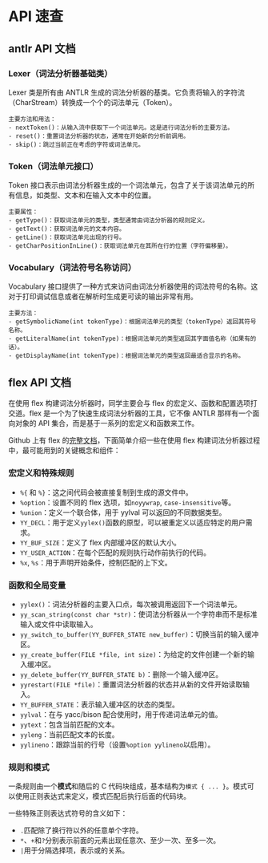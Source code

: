 # API 速查

## antlr API 文档

### Lexer（词法分析器基础类）

Lexer 类是所有由 ANTLR 生成的词法分析器的基类。它负责将输入的字符流（CharStream）转换成一个个的词法单元（Token）。

```
主要方法和用法：
- nextToken()：从输入流中获取下一个词法单元。这是进行词法分析的主要方法。
- reset()：重置词法分析器的状态，通常在开始新的分析前调用。
- skip()：跳过当前正在考虑的字符或词法单元。
```

### Token（词法单元接口）

Token 接口表示由词法分析器生成的一个词法单元，包含了关于该词法单元的所有信息，如类型、文本和在输入文本中的位置。

```
主要属性：
- getType()：获取词法单元的类型，类型通常由词法分析器的规则定义。
- getText()：获取词法单元的文本内容。
- getLine()：获取词法单元出现的行号。
- getCharPositionInLine()：获取词法单元在其所在行的位置（字符偏移量）。
```

### Vocabulary（词法符号名称访问）

Vocabulary 接口提供了一种方式来访问由词法分析器使用的词法符号的名称。这对于打印调试信息或者在解析时生成更可读的输出非常有用。

```
主要方法：
- getSymbolicName(int tokenType)：根据词法单元的类型（tokenType）返回其符号名称。
- getLiteralName(int tokenType)：根据词法单元的类型返回其字面值名称（如果有的话）。
- getDisplayName(int tokenType)：根据词法单元的类型返回最适合显示的名称。
```

## flex API 文档

在使用 flex 构建词法分析器时，同学主要会与 flex 的宏定义、函数和配置选项打交道。flex 是一个为了快速生成词法分析器的工具，它不像 ANTLR 那样有一个面向对象的 API 集合，而是基于一系列的宏定义和函数来工作。

Github 上有 flex 的[完整文档](https://westes.github.io/flex/manual/)，下面简单介绍一些在使用 flex 构建词法分析器过程中，最可能用到的关键概念和组件：

### 宏定义和特殊规则

- `%{` 和 `%}`：这之间代码会被直接复制到生成的源文件中。
- `%option`：设置不同的 flex 选项，如`noyywrap`, `case-insensitive`等。
- `%union`：定义一个联合体，用于 yylval 可以返回的不同数据类型。
- `YY_DECL`：用于定义`yylex()`函数的原型，可以被重定义以适应特定的用户需求。
- `YY_BUF_SIZE`：定义了 flex 内部缓冲区的默认大小。
- `YY_USER_ACTION`：在每个匹配的规则执行动作前执行的代码。
- `%x`, `%s`：用于声明开始条件，控制匹配的上下文。

### 函数和全局变量

- `yylex()`：词法分析器的主要入口点，每次被调用返回下一个词法单元。
- `yy_scan_string(const char *str)`：使词法分析器从一个字符串而不是标准输入或文件中读取输入。
- `yy_switch_to_buffer(YY_BUFFER_STATE new_buffer)`：切换当前的输入缓冲区。
- `yy_create_buffer(FILE *file, int size)`：为给定的文件创建一个新的输入缓冲区。
- `yy_delete_buffer(YY_BUFFER_STATE b)`：删除一个输入缓冲区。
- `yyrestart(FILE *file)`：重置词法分析器的状态并从新的文件开始读取输入。
- `YY_BUFFER_STATE`：表示输入缓冲区的状态的类型。
- `yylval`：在与 yacc/bison 配合使用时，用于传递词法单元的值。
- `yytext`：包含当前匹配的文本。
- `yyleng`：当前匹配文本的长度。
- `yylineno`：跟踪当前的行号（设置`%option yylineno`以启用）。

### 规则和模式

一条规则由一个**模式**和随后的 C 代码块组成，基本结构为`模式 { ... }`。模式可以使用正则表达式来定义，模式匹配后执行后面的代码块。

一些特殊正则表达式符号的含义如下：

- `.`匹配除了换行符以外的任意单个字符。
- `*`、`+`和`?`分别表示前面的元素出现任意次、至少一次、至多一次。
- `|`用于分隔选择项，表示或的关系。

